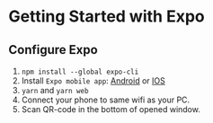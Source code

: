 # Getting Started with Expo

## Configure Expo

1. `npm install --global expo-cli`  
2. Install `Expo mobile app`: [Android](https://play.google.com/store/apps/details?id=host.exp.exponent) or [IOS](https://search.itunes.apple.com/WebObjects/MZContentLink.woa/wa/link?path=apps%2fexponent)  
3. `yarn` and `yarn web`  
4. Connect your phone to same wifi as your PC.
5. Scan QR-code in the bottom of opened window.
